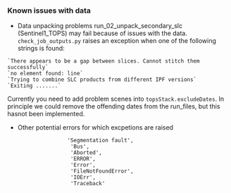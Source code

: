 ###  Known issues with data
* Data unpacking problems
run_02_unpack_secondary_slc (Sentinel1_TOPS) may fail because of issues with the data. `check_job_outputs.py` raises an exception when one of the following strings is found:

```
`There appears to be a gap between slices. Cannot stitch them successfully`
`no element found: line`
`Trying to combine SLC products from different IPF versions`
`Exiting .......`
```

Currently  you need to add problem scenes into `topsStack.excludeDates`.  In principle we could remove the offending dates from the run_files, but this hasnot been implemented.


* Other potential errors for which excpetions are raised
```
                   'Segmentation fault',
                    'Bus',
                    'Aborted',
                    'ERROR',
                    'Error',
                    'FileNotFoundError',
                    'IOErr',
                    'Traceback'
```
